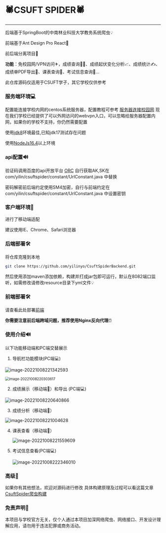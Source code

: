 # 🕷CSUFT SPIDER🕷

------

后端基于SpringBoot的中南林业科技大学教务系统爬虫💡

前端基于Ant Design Pro React🎨

前后端分离项目👑

**功能**：免校园网/VPN访问✈，成绩查询🙋‍♂️、成绩起伏变化分析📈、成绩统计✍、成绩单PDF导出📄、课表查询👀、考试信息查询📜...

此仓库源码仅适用于CSUFT学子，其它学校仅供参考



### 服务端环境💻

配置能连接学校内网的centos系统服务器，配置教程可参考 [服务器连接校园网](https://blog.csdn.net/qq_51725966/article/details/127216999?spm=1001.2014.3001.5502)
现在我们学校已经提供了可以外网访问的webvpn入口，可以忽略给服务器配置内网，如果你的学校不支持，你仍然需要配置

使用[jdk8](https://www.oracle.com/java/technologies/javase/javase8-archive-downloads.html)环境最佳,已知jdk17测试存在问题

使用[NodeJs16.4](https://nodejs.org/en/)以上环境

### api配置🔊
验证码调用百度的api开放平台 [ORC](https://ai.baidu.com/ai-doc/OCR/)
自行获取AK,SK在 com/yilin/csuftspider/constant/UrlConstant.java 中替换


密码解密前后端约定使用SM4加密，自行与前端约定在 com/yilin/csuftspider/constant/UrlConstant.java 中设置密钥

### 客户端环境📱

进行了移动端适配

建议使用IE、Chrome、Safari浏览器



### 后端部署🛠

将仓库克隆到本地

```bash
git clone https://github.com/yilinyo/CsuftSpiderBackend.git
```

然后使用添加maven添加依赖，构建并打成jar包即可运行，默认在8082端口监听，如需修改请修改resource目录下yml文件💡



### 前端部署🛠

请查看此处部署[前端](https://github.com/yilinyo/CsuftSpiderFront)



**你需要注意前后端跨域问题，推荐使用Nginx反向代理**⏰



### 使用介绍🔊

以下功能移动端和PC端交替展示

1. 导航栏功能模块(PC端💻)

![image-20221008221342593](https://xingqiu-tuchuang-1256524210.cos.ap-shanghai.myqcloud.com/12570/image-20221008221342593.png)



<img src="https://xingqiu-tuchuang-1256524210.cos.ap-shanghai.myqcloud.com/12570/image-20221008220303617.png" alt="image-20221008220303617" style="zoom: 80%;" />

2. 成绩展示（移动端📱）和导出 (PC端💻)

![image-20221008220640866](https://xingqiu-tuchuang-1256524210.cos.ap-shanghai.myqcloud.com/12570/image-20221008220640866.png)

3. 成绩分析（移动端📱）

![image-20221008221004628](https://xingqiu-tuchuang-1256524210.cos.ap-shanghai.myqcloud.com/12570/image-20221008221004628.png)

4. 课表查看（移动端📱）

   ![image-20221008221559609](https://xingqiu-tuchuang-1256524210.cos.ap-shanghai.myqcloud.com/12570/image-20221008221559609.png)

5. 考试信息查看(PC端💻)

   ![image-20221008222346010](https://xingqiu-tuchuang-1256524210.cos.ap-shanghai.myqcloud.com/12570/image-20221008222346010.png)

### 高级🧩

如果你有其他想法，欢迎对源码进行修改
具体构建原理及过程可以看这篇文章 [CsuftSpider爬虫构建](https://blog.csdn.net/qq_51725966/article/details/127218540?spm=1001.2014.3001.5502)

### 免责声明🧱

本项目与学校官方无关，仅个人通过本项目加深网络爬虫、网络接口、开发设计理解应用，请勿用于违法犯罪或商务活动。

